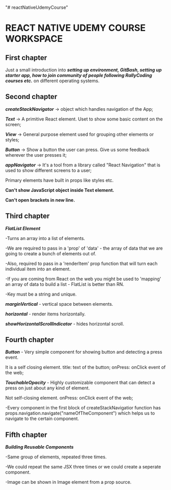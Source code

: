 "# reactNativeUdemyCourse"

# REACT NATIVE UDEMY COURSE WORKSPACE

## First chapter

Just a small introduction into **_setting up environment, GitBash, setting up starter app, how to join community of people following RallyCoding courses etc._** on different operating systems.

## Second chapter

**_createStackNavigator_** -> object which handles navigation of the App;

**_Text_** -> A primitive React element. Uset to show some basic content on the screen;

**_View_** -> General purpose element used for grouping other elements or styles;

**_Button_** -> Show a button the user can press. Give us some feedback wherever the user presses it;

**_appNavigator_** -> It's a tool from a library called "React Navigation" that is used to show different screens to a user;

Primary elements have built in props like styles etc.

**Can't show JavaScript object inside Text element.**

**Can't open brackets in new line.**

## Third chapter

**_FlatList Element_**

-Turns an array into a list of elements.

-We are required to pass in a 'prop' of 'data' - the array of data that we are going to create a bunch of elements out of.

-Also, required to pass in a 'renderItem' prop function that will turn each individual item into an element.

-If you are coming from React on the web you might be used to 'mapping' an array of data to build a list - FlatList is better than RN.

-Key must be a string and unique.

**_marginVertical_** - vertical space between elements.

**_horizontal_** - render items horizontally.

**_showHorizontalScrollIndicator_** - hides horizontal scroll.

## Fourth chapter

**_Button_** - Very simple component for showing button and detecting a press event.

It is a self closing element.
title: text of the button;
onPress: onClick event of the web;

**_TouchableOpacity_** - Highly customizable component that can detect a press on just about any kind of element.

Not self-closing element.
onPress: onClick event of the web;

-Every component in the first block of createStackNavigatior function has props.navigation.navigate("nameOfTheComponent") which helps us to navigate to the certain component.

## Fifth chapter

**_Building Reusable Components_**

-Same group of elements, repeated three times.

-We could repeat the same JSX three times or we could create a seperate component.

-Image can be shown in Image element from a prop source.
